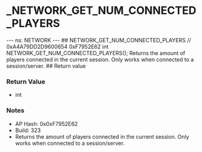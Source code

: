 # _NETWORK_GET_NUM_CONNECTED_PLAYERS

--- ns: NETWORK --- ## NETWORK_GET_NUM_CONNECTED_PLAYERS  // 0xA4A79DD2D9600654 0xF7952E62 int NETWORK_GET_NUM_CONNECTED_PLAYERS();  Returns the amount of players connected in the current session. Only works when connected to a session/server.  ## Return value

### Return Value
* int

### Notes
* AP Hash: 0x0xF7952E62
* Build: 323
* Returns the amount of players connected in the current session. Only works when connected to a session/server.

